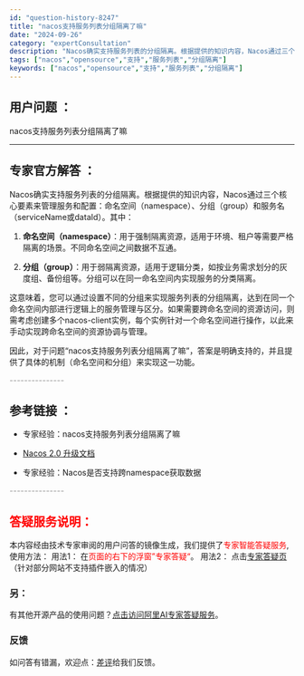 ```yaml
---
id: "question-history-8247"
title: "nacos支持服务列表分组隔离了嘛"
date: "2024-09-26"
category: "expertConsultation"
description: "Nacos确实支持服务列表的分组隔离。根据提供的知识内容，Nacos通过三个核心要素来管理服务和配置：命名空间（namespace）、分组（group）和服务名（serviceName或dataId）。其中：1. **命名空间（namespace）**：用于强制隔离资源，适用于环境、租户等需要严格隔"
tags: ["nacos","opensource","支持","服务列表","分组隔离"]
keywords: ["nacos","opensource","支持","服务列表","分组隔离"]
---
```


## 用户问题 ： 
 nacos支持服务列表分组隔离了嘛  

---------------
## 专家官方解答 ：

Nacos确实支持服务列表的分组隔离。根据提供的知识内容，Nacos通过三个核心要素来管理服务和配置：命名空间（namespace）、分组（group）和服务名（serviceName或dataId）。其中：

1. **命名空间（namespace）**：用于强制隔离资源，适用于环境、租户等需要严格隔离的场景。不同命名空间之间数据不互通。

2. **分组（group）**：用于弱隔离资源，适用于逻辑分类，如按业务需求划分的灰度组、备份组等。分组可以在同一命名空间内实现服务的分类隔离。

这意味着，您可以通过设置不同的分组来实现服务列表的分组隔离，达到在同一个命名空间内部进行逻辑上的服务管理与区分。如果需要跨命名空间的资源访问，则需考虑创建多个nacos-client实例，每个实例针对一个命名空间进行操作，以此来手动实现跨命名空间的资源协调与管理。

因此，对于问题“nacos支持服务列表分组隔离了嘛”，答案是明确支持的，并且提供了具体的机制（命名空间和分组）来实现这一功能。


<font color="#949494">---------------</font> 


## 参考链接 ：

* 专家经验：nacos支持服务列表分组隔离了嘛 
 
 * [Nacos 2.0 升级文档](https://nacos.io/docs/latest/upgrading/200-upgrading)
 
 * 专家经验：Nacos是否支持跨namespace获取数据 


 <font color="#949494">---------------</font> 
 


## <font color="#FF0000">答疑服务说明：</font> 

本内容经由技术专家审阅的用户问答的镜像生成，我们提供了<font color="#FF0000">专家智能答疑服务</font>,使用方法：
用法1： 在<font color="#FF0000">页面的右下的浮窗”专家答疑“</font>。
用法2： 点击[专家答疑页](https://answer.opensource.alibaba.com/docs/intro)（针对部分网站不支持插件嵌入的情况）
### 另：


有其他开源产品的使用问题？[点击访问阿里AI专家答疑服务](https://answer.opensource.alibaba.com/docs/intro)。
### 反馈
如问答有错漏，欢迎点：[差评](https://ai.nacos.io/user/feedbackByEnhancerGradePOJOID?enhancerGradePOJOId=13598)给我们反馈。
